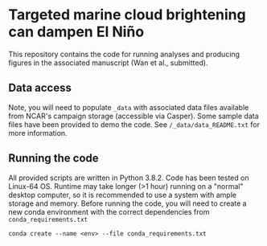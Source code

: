 # Targeted marine cloud brightening can dampen El Niño
This repository contains the code for running analyses and producing figures in the associated manuscript (Wan et al., submitted).

## Data access
Note, you will need to populate `_data` with associated data files available from NCAR's campaign storage (accessible via Casper). Some sample data files have been provided to demo the code. See `/_data/data_README.txt` for more information.

## Running the code
All provided scripts are written in Python 3.8.2. Code has been tested on Linux-64 OS. Runtime may take longer (>1 hour) running on a "normal" desktop computer, so it is recommended to use a system with ample storage and memory. Before running the code, you will need to create a new conda environment with the correct dependencies from `conda_requirements.txt`
```
conda create --name <env> --file conda_requirements.txt
```


